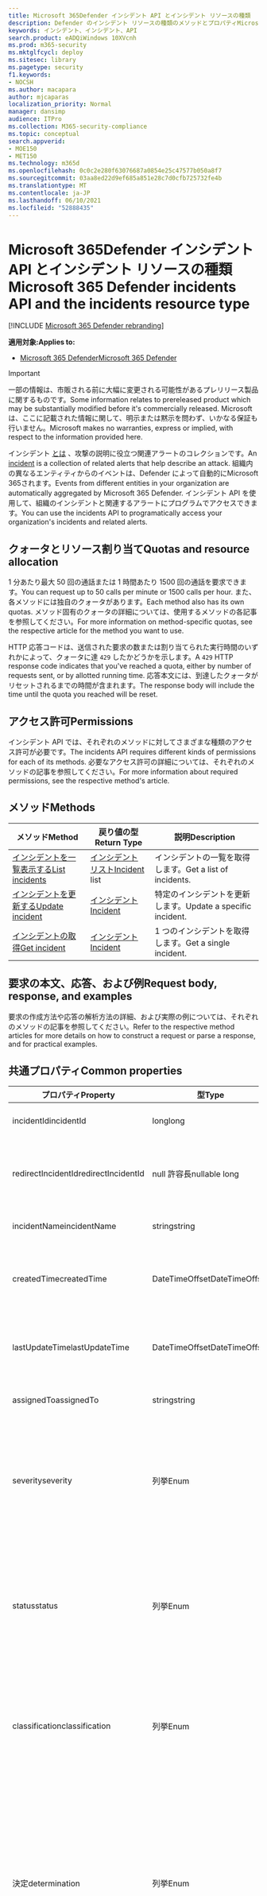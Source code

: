 ```yaml
---
title: Microsoft 365Defender インシデント API とインシデント リソースの種類
description: Defender のインシデント リソースの種類のメソッドとプロパティMicrosoft 365する
keywords: インシデント、インシデント、API
search.product: eADQiWindows 10XVcnh
ms.prod: m365-security
ms.mktglfcycl: deploy
ms.sitesec: library
ms.pagetype: security
f1.keywords:
- NOCSH
ms.author: macapara
author: mjcaparas
localization_priority: Normal
manager: dansimp
audience: ITPro
ms.collection: M365-security-compliance
ms.topic: conceptual
search.appverid:
- MOE150
- MET150
ms.technology: m365d
ms.openlocfilehash: 0c0c2e280f63076687a0854e25c47577b050a8f7
ms.sourcegitcommit: 03aa8ed22d9ef685a851e28c7d0cfb725732fe4b
ms.translationtype: MT
ms.contentlocale: ja-JP
ms.lasthandoff: 06/10/2021
ms.locfileid: "52888435"
---
```

# <a name="microsoft-365-defender-incidents-api-and-the-incidents-resource-type"></a><span data-ttu-id="f4229-104">Microsoft 365Defender インシデント API とインシデント リソースの種類</span><span class="sxs-lookup"><span data-stu-id="f4229-104">Microsoft 365 Defender incidents API and the incidents resource type</span></span>

[!INCLUDE [Microsoft 365 Defender rebranding](../includes/microsoft-defender.md)]

<span data-ttu-id="f4229-105">**適用対象:**</span><span class="sxs-lookup"><span data-stu-id="f4229-105">**Applies to:**</span></span>

- [<span data-ttu-id="f4229-106">Microsoft 365 Defender</span><span class="sxs-lookup"><span data-stu-id="f4229-106">Microsoft 365 Defender</span></span>](https://go.microsoft.com/fwlink/?linkid=2118804)

> [!IMPORTANT]
> <span data-ttu-id="f4229-107">一部の情報は、市販される前に大幅に変更される可能性があるプレリリース製品に関するものです。</span><span class="sxs-lookup"><span data-stu-id="f4229-107">Some information relates to prereleased product which may be substantially modified before it's commercially released.</span></span> <span data-ttu-id="f4229-108">Microsoft は、ここに記載された情報に関して、明示または黙示を問わず、いかなる保証も行いません。</span><span class="sxs-lookup"><span data-stu-id="f4229-108">Microsoft makes no warranties, express or implied, with respect to the information provided here.</span></span>

<span data-ttu-id="f4229-109">インシデント [とは](incidents-overview.md) 、攻撃の説明に役立つ関連アラートのコレクションです。</span><span class="sxs-lookup"><span data-stu-id="f4229-109">An [incident](incidents-overview.md) is a collection of related alerts that help describe an attack.</span></span> <span data-ttu-id="f4229-110">組織内の異なるエンティティからのイベントは、Defender によって自動的にMicrosoft 365されます。</span><span class="sxs-lookup"><span data-stu-id="f4229-110">Events from different entities in your organization are automatically aggregated by Microsoft 365 Defender.</span></span> <span data-ttu-id="f4229-111">インシデント API を使用して、組織のインシデントと関連するアラートにプログラムでアクセスできます。</span><span class="sxs-lookup"><span data-stu-id="f4229-111">You can use the incidents API to programatically access your organization's incidents and related alerts.</span></span>

## <a name="quotas-and-resource-allocation"></a><span data-ttu-id="f4229-112">クォータとリソース割り当て</span><span class="sxs-lookup"><span data-stu-id="f4229-112">Quotas and resource allocation</span></span>

<span data-ttu-id="f4229-113">1 分あたり最大 50 回の通話または 1 時間あたり 1500 回の通話を要求できます。</span><span class="sxs-lookup"><span data-stu-id="f4229-113">You can request up to 50 calls per minute or 1500 calls per hour.</span></span> <span data-ttu-id="f4229-114">また、各メソッドには独自のクォータがあります。</span><span class="sxs-lookup"><span data-stu-id="f4229-114">Each method also has its own quotas.</span></span> <span data-ttu-id="f4229-115">メソッド固有のクォータの詳細については、使用するメソッドの各記事を参照してください。</span><span class="sxs-lookup"><span data-stu-id="f4229-115">For more information on method-specific quotas, see the respective article for the method you want to use.</span></span>

<span data-ttu-id="f4229-116">HTTP 応答コードは、送信された要求の数または割り当てられた実行時間のいずれかによって、クォータに達 `429` したかどうかを示します。</span><span class="sxs-lookup"><span data-stu-id="f4229-116">A `429` HTTP response code indicates that you've reached a quota, either by number of requests sent, or by allotted running time.</span></span> <span data-ttu-id="f4229-117">応答本文には、到達したクォータがリセットされるまでの時間が含まれます。</span><span class="sxs-lookup"><span data-stu-id="f4229-117">The response body will include the time until the quota you reached will be reset.</span></span>

## <a name="permissions"></a><span data-ttu-id="f4229-118">アクセス許可</span><span class="sxs-lookup"><span data-stu-id="f4229-118">Permissions</span></span>

<span data-ttu-id="f4229-119">インシデント API では、それぞれのメソッドに対してさまざまな種類のアクセス許可が必要です。</span><span class="sxs-lookup"><span data-stu-id="f4229-119">The incidents API requires different kinds of permissions for each of its methods.</span></span> <span data-ttu-id="f4229-120">必要なアクセス許可の詳細については、それぞれのメソッドの記事を参照してください。</span><span class="sxs-lookup"><span data-stu-id="f4229-120">For more information about required permissions, see the respective method's article.</span></span>

## <a name="methods"></a><span data-ttu-id="f4229-121">メソッド</span><span class="sxs-lookup"><span data-stu-id="f4229-121">Methods</span></span>

<span data-ttu-id="f4229-122">メソッド</span><span class="sxs-lookup"><span data-stu-id="f4229-122">Method</span></span> | <span data-ttu-id="f4229-123">戻り値の型</span><span class="sxs-lookup"><span data-stu-id="f4229-123">Return Type</span></span> | <span data-ttu-id="f4229-124">説明</span><span class="sxs-lookup"><span data-stu-id="f4229-124">Description</span></span>
-|-|-
[<span data-ttu-id="f4229-125">インシデントを一覧表示する</span><span class="sxs-lookup"><span data-stu-id="f4229-125">List incidents</span></span>](api-list-incidents.md) | <span data-ttu-id="f4229-126">[インシデント リスト](api-incident.md)</span><span class="sxs-lookup"><span data-stu-id="f4229-126">[Incident](api-incident.md) list</span></span> | <span data-ttu-id="f4229-127">インシデントの一覧を取得します。</span><span class="sxs-lookup"><span data-stu-id="f4229-127">Get a list of incidents.</span></span>
[<span data-ttu-id="f4229-128">インシデントを更新する</span><span class="sxs-lookup"><span data-stu-id="f4229-128">Update incident</span></span>](api-update-incidents.md) | [<span data-ttu-id="f4229-129">インシデント</span><span class="sxs-lookup"><span data-stu-id="f4229-129">Incident</span></span>](api-incident.md) | <span data-ttu-id="f4229-130">特定のインシデントを更新します。</span><span class="sxs-lookup"><span data-stu-id="f4229-130">Update a specific incident.</span></span>
[<span data-ttu-id="f4229-131">インシデントの取得</span><span class="sxs-lookup"><span data-stu-id="f4229-131">Get incident</span></span>](api-get-incident.md) | [<span data-ttu-id="f4229-132">インシデント</span><span class="sxs-lookup"><span data-stu-id="f4229-132">Incident</span></span>](api-incident.md) | <span data-ttu-id="f4229-133">1 つのインシデントを取得します。</span><span class="sxs-lookup"><span data-stu-id="f4229-133">Get a single incident.</span></span>

## <a name="request-body-response-and-examples"></a><span data-ttu-id="f4229-134">要求の本文、応答、および例</span><span class="sxs-lookup"><span data-stu-id="f4229-134">Request body, response, and examples</span></span>

<span data-ttu-id="f4229-135">要求の作成方法や応答の解析方法の詳細、および実際の例については、それぞれのメソッドの記事を参照してください。</span><span class="sxs-lookup"><span data-stu-id="f4229-135">Refer to the respective method articles for more details on how to construct a request or parse a response, and for practical examples.</span></span>

## <a name="common-properties"></a><span data-ttu-id="f4229-136">共通プロパティ</span><span class="sxs-lookup"><span data-stu-id="f4229-136">Common properties</span></span>

<span data-ttu-id="f4229-137">プロパティ</span><span class="sxs-lookup"><span data-stu-id="f4229-137">Property</span></span> | <span data-ttu-id="f4229-138">型</span><span class="sxs-lookup"><span data-stu-id="f4229-138">Type</span></span> | <span data-ttu-id="f4229-139">説明</span><span class="sxs-lookup"><span data-stu-id="f4229-139">Description</span></span>
-|-|-
<span data-ttu-id="f4229-140">incidentId</span><span class="sxs-lookup"><span data-stu-id="f4229-140">incidentId</span></span> | <span data-ttu-id="f4229-141">long</span><span class="sxs-lookup"><span data-stu-id="f4229-141">long</span></span> | <span data-ttu-id="f4229-142">インシデントの一意の ID。</span><span class="sxs-lookup"><span data-stu-id="f4229-142">Incident unique ID.</span></span>
<span data-ttu-id="f4229-143">redirectIncidentId</span><span class="sxs-lookup"><span data-stu-id="f4229-143">redirectIncidentId</span></span> | <span data-ttu-id="f4229-144">null 許容長</span><span class="sxs-lookup"><span data-stu-id="f4229-144">nullable long</span></span> | <span data-ttu-id="f4229-145">現在のインシデントが結合されたインシデント ID。</span><span class="sxs-lookup"><span data-stu-id="f4229-145">The Incident ID the current Incident was merged to.</span></span>
<span data-ttu-id="f4229-146">incidentName</span><span class="sxs-lookup"><span data-stu-id="f4229-146">incidentName</span></span> | <span data-ttu-id="f4229-147">string</span><span class="sxs-lookup"><span data-stu-id="f4229-147">string</span></span> | <span data-ttu-id="f4229-148">インシデントの名前。</span><span class="sxs-lookup"><span data-stu-id="f4229-148">The name of the Incident.</span></span>
<span data-ttu-id="f4229-149">createdTime</span><span class="sxs-lookup"><span data-stu-id="f4229-149">createdTime</span></span> | <span data-ttu-id="f4229-150">DateTimeOffset</span><span class="sxs-lookup"><span data-stu-id="f4229-150">DateTimeOffset</span></span> | <span data-ttu-id="f4229-151">インシデントが作成された日付と時刻 (UTC)。</span><span class="sxs-lookup"><span data-stu-id="f4229-151">The date and time (in UTC) the Incident was created.</span></span>
<span data-ttu-id="f4229-152">lastUpdateTime</span><span class="sxs-lookup"><span data-stu-id="f4229-152">lastUpdateTime</span></span> | <span data-ttu-id="f4229-153">DateTimeOffset</span><span class="sxs-lookup"><span data-stu-id="f4229-153">DateTimeOffset</span></span> | <span data-ttu-id="f4229-154">インシデントが最後に更新された日時 (UTC)。</span><span class="sxs-lookup"><span data-stu-id="f4229-154">The date and time (in UTC) the Incident was last updated.</span></span>
<span data-ttu-id="f4229-155">assignedTo</span><span class="sxs-lookup"><span data-stu-id="f4229-155">assignedTo</span></span> | <span data-ttu-id="f4229-156">string</span><span class="sxs-lookup"><span data-stu-id="f4229-156">string</span></span> | <span data-ttu-id="f4229-157">インシデントの所有者。</span><span class="sxs-lookup"><span data-stu-id="f4229-157">Owner of the Incident.</span></span>
<span data-ttu-id="f4229-158">severity</span><span class="sxs-lookup"><span data-stu-id="f4229-158">severity</span></span> | <span data-ttu-id="f4229-159">列挙</span><span class="sxs-lookup"><span data-stu-id="f4229-159">Enum</span></span> | <span data-ttu-id="f4229-160">インシデントの重大度。</span><span class="sxs-lookup"><span data-stu-id="f4229-160">Severity of the Incident.</span></span> <span data-ttu-id="f4229-161">使用できる値は ```UnSpecified``` ```Informational``` ```Low``` 、、、、、 ```Medium``` および ```High``` です。</span><span class="sxs-lookup"><span data-stu-id="f4229-161">Possible values are: ```UnSpecified```, ```Informational```, ```Low```, ```Medium```, and ```High```.</span></span>
<span data-ttu-id="f4229-162">status</span><span class="sxs-lookup"><span data-stu-id="f4229-162">status</span></span> | <span data-ttu-id="f4229-163">列挙</span><span class="sxs-lookup"><span data-stu-id="f4229-163">Enum</span></span> | <span data-ttu-id="f4229-164">インシデントの現在の状態を指定します。</span><span class="sxs-lookup"><span data-stu-id="f4229-164">Specifies the current status of the incident.</span></span> <span data-ttu-id="f4229-165">使用できる値は ```Active``` ```Resolved``` 、、、および ```Redirected``` です。</span><span class="sxs-lookup"><span data-stu-id="f4229-165">Possible values are: ```Active```, ```Resolved```, and ```Redirected```.</span></span>
<span data-ttu-id="f4229-166">classification</span><span class="sxs-lookup"><span data-stu-id="f4229-166">classification</span></span> | <span data-ttu-id="f4229-167">列挙</span><span class="sxs-lookup"><span data-stu-id="f4229-167">Enum</span></span> | <span data-ttu-id="f4229-168">インシデントの仕様。</span><span class="sxs-lookup"><span data-stu-id="f4229-168">Specification of the incident.</span></span> <span data-ttu-id="f4229-169">可能な値は、```Unknown```、```FalsePositive```、```TruePositive``` です。</span><span class="sxs-lookup"><span data-stu-id="f4229-169">Possible values are: ```Unknown```, ```FalsePositive```, ```TruePositive```.</span></span>
<span data-ttu-id="f4229-170">決定</span><span class="sxs-lookup"><span data-stu-id="f4229-170">determination</span></span> | <span data-ttu-id="f4229-171">列挙</span><span class="sxs-lookup"><span data-stu-id="f4229-171">Enum</span></span> | <span data-ttu-id="f4229-172">インシデントの決定を指定します。</span><span class="sxs-lookup"><span data-stu-id="f4229-172">Specifies the determination of the incident.</span></span> <span data-ttu-id="f4229-173">可能な値は、```NotAvailable```、```Apt```、```Malware```、```SecurityPersonnel```、```SecurityTesting```、```UnwantedSoftware```、```Other``` です。</span><span class="sxs-lookup"><span data-stu-id="f4229-173">Possible values are: ```NotAvailable```, ```Apt```, ```Malware```, ```SecurityPersonnel```, ```SecurityTesting```, ```UnwantedSoftware```, ```Other```.</span></span>
<span data-ttu-id="f4229-174">tags</span><span class="sxs-lookup"><span data-stu-id="f4229-174">tags</span></span> | <span data-ttu-id="f4229-175">string List</span><span class="sxs-lookup"><span data-stu-id="f4229-175">string List</span></span> | <span data-ttu-id="f4229-176">インシデント タグの一覧。</span><span class="sxs-lookup"><span data-stu-id="f4229-176">List of Incident tags.</span></span>
<span data-ttu-id="f4229-177">comments</span><span class="sxs-lookup"><span data-stu-id="f4229-177">comments</span></span> | <span data-ttu-id="f4229-178">インシデント コメントの一覧</span><span class="sxs-lookup"><span data-stu-id="f4229-178">List of incident comments</span></span> | <span data-ttu-id="f4229-179">インシデント コメント オブジェクトには、コメント文字列、createBy 文字列、createTime 日付時刻が含まれます。</span><span class="sxs-lookup"><span data-stu-id="f4229-179">Incident Comment object contains: comment string, createdBy string, and createTime date time.</span></span>
<span data-ttu-id="f4229-180">アラート</span><span class="sxs-lookup"><span data-stu-id="f4229-180">alerts</span></span> | <span data-ttu-id="f4229-181">アラート リスト</span><span class="sxs-lookup"><span data-stu-id="f4229-181">Alert List</span></span> | <span data-ttu-id="f4229-182">関連するアラートの一覧。</span><span class="sxs-lookup"><span data-stu-id="f4229-182">List of related alerts.</span></span> <span data-ttu-id="f4229-183">「List Incidents [API」のドキュメントの例](api-list-incidents.md) を参照してください。</span><span class="sxs-lookup"><span data-stu-id="f4229-183">See examples at [List incidents](api-list-incidents.md) API documentation.</span></span>

## <a name="related-articles"></a><span data-ttu-id="f4229-184">関連資料</span><span class="sxs-lookup"><span data-stu-id="f4229-184">Related articles</span></span>

- [<span data-ttu-id="f4229-185">Microsoft 365Defender API の概要</span><span class="sxs-lookup"><span data-stu-id="f4229-185">Microsoft 365 Defender APIs overview</span></span>](api-overview.md)
- [<span data-ttu-id="f4229-186">インシデントの概要</span><span class="sxs-lookup"><span data-stu-id="f4229-186">Incidents overview</span></span>](incidents-overview.md)
- [<span data-ttu-id="f4229-187">インシデント API の一覧表示</span><span class="sxs-lookup"><span data-stu-id="f4229-187">List incidents API</span></span>](api-list-incidents.md)
- [<span data-ttu-id="f4229-188">インシデント API の更新</span><span class="sxs-lookup"><span data-stu-id="f4229-188">Update incident API</span></span>](api-update-incidents.md)
